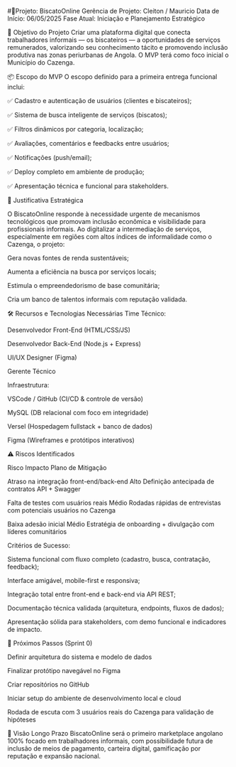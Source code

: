 #📌Projeto: BiscatoOnline
Gerência de Projeto: Cleiton / Mauricio
Data de Início: 06/05/2025
Fase Atual: Iniciação e Planejamento Estratégico

🎯 Objetivo do Projeto
Criar uma plataforma digital que conecta trabalhadores informais — os biscateiros — a oportunidades de serviços remunerados, valorizando seu conhecimento tácito e promovendo inclusão produtiva nas zonas periurbanas de Angola. O MVP terá como foco inicial o Município do Cazenga.

📦 Escopo do MVP
O escopo definido para a primeira entrega funcional inclui:

✅ Cadastro e autenticação de usuários (clientes e biscateiros);

✅ Sistema de busca inteligente de serviços (biscatos);

✅ Filtros dinâmicos por categoria, localização;

✅ Avaliações, comentários e feedbacks entre usuários;

✅ Notificações (push/email);

✅ Deploy completo em ambiente de produção;

✅ Apresentação técnica e funcional para stakeholders.

🧠 Justificativa Estratégica

O BiscatoOnline responde à necessidade urgente de mecanismos tecnológicos que promovam inclusão econômica e visibilidade para profissionais informais. Ao digitalizar a intermediação de serviços, especialmente em regiões com altos índices de informalidade como o Cazenga, o projeto:

Gera novas fontes de renda sustentáveis;

Aumenta a eficiência na busca por serviços locais;

Estimula o empreendedorismo de base comunitária;

Cria um banco de talentos informais com reputação validada.

🛠️ Recursos e Tecnologias Necessárias
Time Técnico:

Desenvolvedor Front-End (HTML/CSS/JS)

Desenvolvedor Back-End (Node.js + Express)

UI/UX Designer (Figma)

Gerente Técnico

Infraestrutura:

VSCode / GitHub (CI/CD & controle de versão)

MySQL (DB relacional com foco em integridade)

Versel (Hospedagem fullstack + banco de dados)

Figma (Wireframes e protótipos interativos)

⚠️ Riscos Identificados

Risco	Impacto	Plano de Mitigação

Atraso na integração front-end/back-end	Alto	Definição antecipada de contratos API + Swagger

Falta de testes com usuários reais	Médio	Rodadas rápidas de entrevistas com potenciais usuários no Cazenga

Baixa adesão inicial	Médio	Estratégia de onboarding + divulgação com líderes comunitários

Critérios de Sucesso:

Sistema funcional com fluxo completo (cadastro, busca, contratação, feedback);

Interface amigável, mobile-first e responsiva;

Integração total entre front-end e back-end via API REST;

Documentação técnica validada (arquitetura, endpoints, fluxos de dados);

Apresentação sólida para stakeholders, com demo funcional e indicadores de impacto.

🚀 Próximos Passos (Sprint 0)

 Definir arquitetura do sistema e modelo de dados

 Finalizar protótipo navegável no Figma

 Criar repositórios no GitHub

 Iniciar setup do ambiente de desenvolvimento local e cloud

 Rodada de escuta com 3 usuários reais do Cazenga para validação de hipóteses

🧭 Visão Longo Prazo
BiscatoOnline será o primeiro marketplace angolano 100% focado em trabalhadores informais, com possibilidade futura de inclusão de meios de pagamento, carteira digital, gamificação por reputação e expansão nacional.
